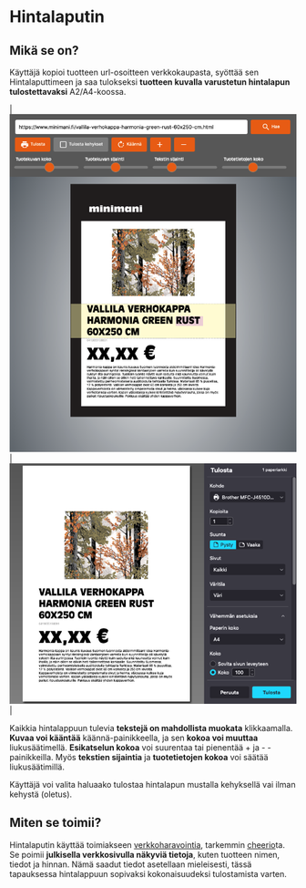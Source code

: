 # Hintalaputin

## Mikä se on?

Käyttäjä kopioi tuotteen url-osoitteen verkkokaupasta, syöttää sen Hintalaputtimeen ja saa tulokseksi **tuotteen kuvalla varustetun hintalapun tulostettavaksi** A2/A4-koossa.

| ![alt text](/img/edit.png "Hintalaputin muokkaustilassa") | ![alt text](/img/print.png "Tulostuksen esikatselu") |

Kaikkia hintalappuun tulevia **tekstejä on mahdollista muokata** klikkaamalla. **Kuvaa voi kääntää** käännä-painikkeella, ja sen **kokoa voi muuttaa** liukusäätimellä. **Esikatselun kokoa** voi suurentaa tai pienentää + ja - -painikkeilla. 
Myös **tekstien sijaintia** ja **tuotetietojen kokoa** voi säätää liukusäätimillä.

Käyttäjä voi valita haluaako tulostaa hintalapun mustalla kehyksellä vai ilman kehystä (oletus).

## Miten se toimii?

Hintalaputin käyttää toimiakseen [verkkoharavointia](https://en.wikipedia.org/wiki/Web_scraping), tarkemmin [cheerio](https://www.npmjs.com/package/cheerio)ta. Se poimii **julkisella verkkosivulla näkyviä tietoja**, kuten tuotteen nimen, tiedot ja hinnan. Nämä saadut tiedot asetellaan mieleisesti, tässä tapauksessa hintalappuun sopivaksi kokonaisuudeksi tulostamista varten.

